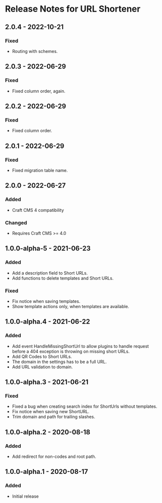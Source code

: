 # Release Notes for URL Shortener

## 2.0.4 - 2022-10-21

### Fixed

- Routing with schemes.

## 2.0.3 - 2022-06-29

### Fixed

- Fixed column order, again.

## 2.0.2 - 2022-06-29

### Fixed

- Fixed column order.

## 2.0.1 - 2022-06-29

### Fixed

- Fixed migration table name.

## 2.0.0 - 2022-06-27

### Added

- Craft CMS 4 compatibility

### Changed

- Requires Craft CMS >= 4.0

## 1.0.0-alpha-5 - 2021-06-23

### Added

- Add a description field to Short URLs.
- Add functions to delete templates and Short URLs.

### Fixed

- Fix notice when saving templates.
- Show template actions only, when templates are available.

## 1.0.0-alpha.4 - 2021-06-22

### Added

- Add event HandleMissingShortUrl to allow plugins to handle request before a 404 exception is throwing on missing short URLs.
- Add QR Codes to Short URLs.
- The domain in the settings has to be a full URL.
- Add URL validation to domain.

## 1.0.0-alpha.3 - 2021-06-21

### Fixed

- Fixed a bug when creating search index for ShortUrls without templates.
- Fix notice when saving new ShortURL.
- Trim domain and path for trailing slashes.

## 1.0.0-alpha.2 - 2020-08-18

### Added

- Add redirect for non-codes and root path.

## 1.0.0-alpha.1 - 2020-08-17

### Added

- Initial release
